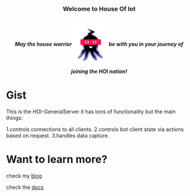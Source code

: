 
<h3 align= "center"> Welcome to House Of Iot <h3/>
<h5 align = "center">May the house warrior<img align = "center" width = "100px" src= "https://github.com/House-of-IoT/HOI-WebClient/blob/master/Frontend/src/Img/bot.png"/>be with you in your journey of joining the HOI nation!</h5>
  
  
  
# Gist
 This is the HOI-GeneralServer it has tons of functionality but the main things: 
  
  1.controls connections to all clients.
  2.controls bot client state via actions based on request.
  3.handles data capture.

# Want to learn more? 
check my [blog](https://dev.to/ronaldthenerdsuperuser/what-is-house-of-iot-4jm4)
  
check the [docs](https://github.com/House-of-IoT/HOI-GeneralServer/tree/master/Docs)
  
  
  
  

